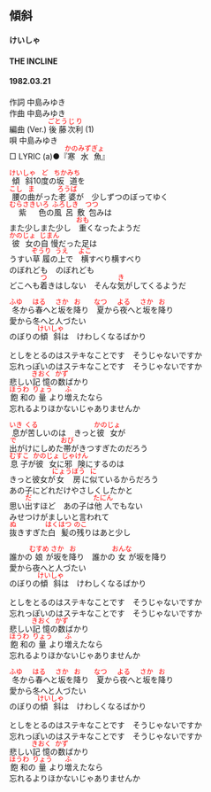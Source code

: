 <style type="text/css">
	ruby{
	    ruby-position: over;
	}
	ruby > rt{font-size: 12px;color:red;}
	p{font:16px;font-size: '楷体'}
</style>
## 傾斜
#### けいしゃ
#### THE INCLINE
#### 1982.03.21


作詞       中島みゆき  
作曲       中島みゆき  
編曲 (Ver.)   <ruby><rb>後藤</rb><rp>(</rp><rt>ごとう</rt><rp>)</rp></ruby><ruby><rb>次</rb><rp>(</rp><rt>じ</rt><rp>)</rp></ruby><ruby><rb>利</rb><rp>(</rp><rt>り</rt><rp>)</rp></ruby> (1)  
唄       中島みゆき  
□ LYRIC (a)●『<ruby><rb>寒水</rb><rp>(</rp><rt>かのみず</rt><rp>)</rp></ruby><ruby><rb>魚</rb><rp>(</rp><rt>ぎょ</rt><rp>)</rp></ruby>』  



<ruby><rb>傾斜</rb><rp>(</rp><rt>けいしゃ</rt><rp>)</rp></ruby>10<ruby><rb>度</rb><rp>(</rp><rt>ど</rt><rp>)</rp></ruby>の<ruby><rb>坂道</rb><rp>(</rp><rt>ちかみち</rt><rp>)</rp></ruby>を  
<ruby><rb>腰</rb><rp>(</rp><rt>こし</rt><rp>)</rp></ruby>の<ruby><rb>曲</rb><rp>(</rp><rt>ま</rt><rp>)</rp></ruby>がった<ruby><rb>老婆</rb><rp>(</rp><rt>ろうば</rt><rp>)</rp></ruby>が　少しずつのぼってゆく  
<ruby><rb>紫</rb><rp>(</rp><rt>むらさき</rt><rp>)</rp></ruby><ruby><rb>色</rb><rp>(</rp><rt>いろ</rt><rp>)</rp></ruby>の<ruby><rb>風呂敷包</rb><rp>(</rp><rt>ふろしき　つつ</rt><rp>)</rp></ruby>みは  
また少しまた少し　<ruby><rb>重</rb><rp>(</rp><rt>おも</rt><rp>)</rp></ruby>くなったようだ  
<ruby><rb>彼女</rb><rp>(</rp><rt>かのじょ</rt><rp>)</rp></ruby>の<ruby><rb>自慢</rb><rp>(</rp><rt>じまん</rt><rp>)</rp></ruby>だった足は  
うすい<ruby><rb>草履</rb><rp>(</rp><rt>ぞうり</rt><rp>)</rp></ruby>の<ruby><rb>上</rb><rp>(</rp><rt>うえ</rt><rp>)</rp></ruby>で　<ruby><rb>横</rb><rp>(</rp><rt>よこ</rt><rp>)</rp></ruby>すべり横すべり  
のぼれども　のぼれども  
どこへも<ruby><rb>着</rb><rp>(</rp><rt>つ</rt><rp>)</rp></ruby>きはしない　そんな<ruby><rb>気</rb><rp>(</rp><rt>き</rt><rp>)</rp></ruby>がしてくるようだ  
  
<ruby><rb>冬</rb><rp>(</rp><rt>ふゆ</rt><rp>)</rp></ruby>から<ruby><rb>春</rb><rp>(</rp><rt>はる</rt><rp>)</rp></ruby>へと<ruby><rb>坂</rb><rp>(</rp><rt>さか</rt><rp>)</rp></ruby>を<ruby><rb>降</rb><rp>(</rp><rt>お</rt><rp>)</rp></ruby>り　<ruby><rb>夏</rb><rp>(</rp><rt>なつ</rt><rp>)</rp></ruby>から<ruby><rb>夜</rb><rp>(</rp><rt>よる</rt><rp>)</rp></ruby>へと<ruby><rb>坂</rb><rp>(</rp><rt>さか</rt><rp>)</rp></ruby>を<ruby><rb>降</rb><rp>(</rp><rt>お</rt><rp>)</rp></ruby>り  
愛から冬へと人づたい  
のぼりの<ruby><rb>傾斜</rb><rp>(</rp><rt>けいしゃ</rt><rp>)</rp></ruby>は　けわしくなるばかり  
  
としをとるのはステキなことです　そうじゃないですか  
忘れっぽいのはステキなことです　そうじゃないですか  
悲しい<ruby><rb>記憶</rb><rp>(</rp><rt>きおく</rt><rp>)</rp></ruby>の<ruby><rb>数</rb><rp>(</rp><rt>かず</rt><rp>)</rp></ruby>ばかり  
<ruby><rb>飽和</rb><rp>(</rp><rt>ほうわ</rt><rp>)</rp></ruby>の<ruby><rb>量</rb><rp>(</rp><rt>りょう</rt><rp>)</rp></ruby>より<ruby><rb>増</rb><rp>(</rp><rt>ふ</rt><rp>)</rp></ruby>えたなら  
忘れるよりほかないじゃありませんか  
  
<ruby><rb>息</rb><rp>(</rp><rt>いき</rt><rp>)</rp></ruby>が<ruby><rb>苦</rb><rp>(</rp><rt>くる</rt><rp>)</rp></ruby>しいのは　きっと<ruby><rb>彼女</rb><rp>(</rp><rt>かのじょ</rt><rp>)</rp></ruby>が  
<ruby><rb>出</rb><rp>(</rp><rt>で</rt><rp>)</rp></ruby>がけにしめた<ruby><rb>帯</rb><rp>(</rp><rt>おび</rt><rp>)</rp></ruby>がきつすぎたのだろう  
<ruby><rb>息子</rb><rp>(</rp><rt>むすこ</rt><rp>)</rp></ruby>が<ruby><rb>彼女</rb><rp>(</rp><rt>かのじょ</rt><rp>)</rp></ruby>に<ruby><rb>邪険</rb><rp>(</rp><rt>じゃけん</rt><rp>)</rp></ruby>にするのは  
きっと彼女が<ruby><rb>女房</rb><rp>(</rp><rt>にょうぼう</rt><rp>)</rp></ruby>に<ruby><rb>似</rb><rp>(</rp><rt>に</rt><rp>)</rp></ruby>ているからだろう  
あの子にどれだけやさしくしたかと  
思い<ruby><rb>出</rb><rp>(</rp><rt>だ</rt><rp>)</rp></ruby>すほど　あの子は<ruby><rb>他人</rb><rp>(</rp><rt>たにん</rt><rp>)</rp></ruby>でもない  
みせつけがましいと言われて  
<ruby><rb>抜</rb><rp>(</rp><rt>ぬ</rt><rp>)</rp></ruby>きすぎた<ruby><rb>白髪</rb><rp>(</rp><rt>はくはつ</rt><rp>)</rp></ruby>の<ruby><rb>残</rb><rp>(</rp><rt>のこ</rt><rp>)</rp></ruby>りはあと少し  
  
誰かの<ruby><rb>娘</rb><rp>(</rp><rt>むすめ</rt><rp>)</rp></ruby>が<ruby><rb>坂</rb><rp>(</rp><rt>さか</rt><rp>)</rp></ruby>を<ruby><rb>降</rb><rp>(</rp><rt>お</rt><rp>)</rp></ruby>り　誰かの<ruby><rb>女</rb><rp>(</rp><rt>おんな</rt><rp>)</rp></ruby>が坂を降り  
愛から夜へと人づたい  
のぼりの<ruby><rb>傾斜</rb><rp>(</rp><rt>けいしゃ</rt><rp>)</rp></ruby>は　けわしくなるばかり  
  
としをとるのはステキなことです　そうじゃないですか  
忘れっぽいのはステキなことです　そうじゃないですか  
悲しい<ruby><rb>記憶</rb><rp>(</rp><rt>きおく</rt><rp>)</rp></ruby>の<ruby><rb>数</rb><rp>(</rp><rt>かず</rt><rp>)</rp></ruby>ばかり  
<ruby><rb>飽和</rb><rp>(</rp><rt>ほうわ</rt><rp>)</rp></ruby>の<ruby><rb>量</rb><rp>(</rp><rt>りょう</rt><rp>)</rp></ruby>より<ruby><rb>増</rb><rp>(</rp><rt>ふ</rt><rp>)</rp></ruby>えたなら  
忘れるよりほかないじゃありませんか    
  
<ruby><rb>冬</rb><rp>(</rp><rt>ふゆ</rt><rp>)</rp></ruby>から<ruby><rb>春</rb><rp>(</rp><rt>はる</rt><rp>)</rp></ruby>へと<ruby><rb>坂</rb><rp>(</rp><rt>さか</rt><rp>)</rp></ruby>を<ruby><rb>降</rb><rp>(</rp><rt>お</rt><rp>)</rp></ruby>り　<ruby><rb>夏</rb><rp>(</rp><rt>なつ</rt><rp>)</rp></ruby>から<ruby><rb>夜</rb><rp>(</rp><rt>よる</rt><rp>)</rp></ruby>へと<ruby><rb>坂</rb><rp>(</rp><rt>さか</rt><rp>)</rp></ruby>を<ruby><rb>降</rb><rp>(</rp><rt>お</rt><rp>)</rp></ruby>り  
愛から冬へと人づたい  
のぼりの<ruby><rb>傾斜</rb><rp>(</rp><rt>けいしゃ</rt><rp>)</rp></ruby>は　けわしくなるばかり  
  
としをとるのはステキなことです　そうじゃないですか  
忘れっぽいのはステキなことです　そうじゃないですか  
悲しい<ruby><rb>記憶</rb><rp>(</rp><rt>きおく</rt><rp>)</rp></ruby>の<ruby><rb>数</rb><rp>(</rp><rt>かず</rt><rp>)</rp></ruby>ばかり  
<ruby><rb>飽和</rb><rp>(</rp><rt>ほうわ</rt><rp>)</rp></ruby>の<ruby><rb>量</rb><rp>(</rp><rt>りょう</rt><rp>)</rp></ruby>より<ruby><rb>増</rb><rp>(</rp><rt>ふ</rt><rp>)</rp></ruby>えたなら  
忘れるよりほかないじゃありませんか    